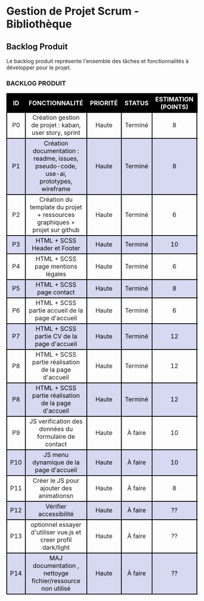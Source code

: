 # **Gestion de Projet Scrum - Bibliothèque**

## **Backlog Produit**

Le backlog produit représente l'ensemble des tâches et fonctionnalités à
développer pour le projet.

<!-- STYLE -->
<style>    
    th, tr, td {border : 2px black solid;text-align:center;}  th{color:white; background-color: black } .titre{background-color: #413f3f} tr:nth-child(odd) {background-color: #d7d9f2;color:black} 
</style>




<!-- BACKLOG PRODUIT  -->

### BACKLOG PRODUIT
<table> 
    <tr>
        <th> ID </th>
        <th> FONCTIONNALITÉ </th>
        <th> PRIORITÉ </th>
        <th> STATUS </th>
        <th> ESTIMATION (POINTS) </th>
        <th> RESPONSABLE </th>
    </tr>
    <tr>
        <td>P0</td><!-- ID -->
        <td>Création gestion de projet : kaban, user story, sprint</td><!-- FONCTIONNALITÉ -->
        <td>Haute</td><!-- PRIORITÉ -->
        <td>Terminé</td><!-- STATUS -->
        <td>8</td><!-- ESTIMATION (POINTS) -->
        <td>I.K</td><!-- RESPONSABLE -->
    </tr>
    <tr>
        <td>P1</td><!-- ID -->
        <td>Création documentation : readme, issues, pseudo-code, use-ai, prototypes, wireframe</td><!-- FONCTIONNALITÉ -->
        <td>Haute</td><!-- PRIORITÉ -->
        <td>Terminé</td><!-- STATUS -->
        <td>8</td><!-- ESTIMATION (POINTS) -->
        <td>I.K</td><!-- RESPONSABLE -->
    </tr>
    <tr>
        <td>P2</td><!-- ID -->
        <td>Création du template du projet + ressources graphiques + projet sur github</td><!-- FONCTIONNALITÉ -->
        <td>Haute</td><!-- PRIORITÉ -->
        <td>Terminé</td><!-- STATUS -->
        <td>6</td><!-- ESTIMATION (POINTS) -->
        <td>I.K</td><!-- RESPONSABLE -->
    </tr>
    <tr>
        <td>P3</td><!-- ID -->
        <td>HTML + SCSS Header et Footer</td><!-- FONCTIONNALITÉ -->
        <td>Haute</td><!-- PRIORITÉ -->
        <td>Terminé</td><!-- STATUS -->
        <td>10</td><!-- ESTIMATION (POINTS) -->
        <td>I.K</td><!-- RESPONSABLE -->
    </tr>
    <tr>
        <td>P4</td><!-- ID -->
        <td>HTML + SCSS page mentions légales</td><!-- FONCTIONNALITÉ -->
        <td>Haute</td><!-- PRIORITÉ -->
        <td>Terminé</td><!-- STATUS -->
        <td>6</td><!-- ESTIMATION (POINTS) -->
        <td>I.K</td><!-- RESPONSABLE -->
    </tr>
    <tr>
        <td>P5</td><!-- ID -->
        <td>HTML + SCSS page contact</td><!-- FONCTIONNALITÉ -->
        <td>Haute</td><!-- PRIORITÉ -->
        <td>Terminé</td><!-- STATUS -->
        <td>8</td><!-- ESTIMATION (POINTS) -->
        <td>I.K</td><!-- RESPONSABLE -->
    </tr>
    <tr>
        <td>P6</td><!-- ID -->
        <td>HTML + SCSS partie accueil de la page d'accueil</td><!-- FONCTIONNALITÉ -->
        <td>Haute</td><!-- PRIORITÉ -->
        <td>Terminé</td><!-- STATUS -->
        <td>6</td><!-- ESTIMATION (POINTS) -->
        <td>I.K</td><!-- RESPONSABLE -->
    </tr>
    <tr>
        <td>P7</td><!-- ID -->
        <td>HTML + SCSS partie CV de la page d'accueil</td><!-- FONCTIONNALITÉ -->
        <td>Haute</td><!-- PRIORITÉ -->
        <td>Terminé</td><!-- STATUS -->
        <td>12</td><!-- ESTIMATION (POINTS) -->
        <td>I.K</td><!-- RESPONSABLE -->
    </tr>
    <tr>
        <td>P8</td><!-- ID -->
        <td>HTML + SCSS partie réalisation de la page d'accueil</td><!-- FONCTIONNALITÉ -->
        <td>Haute</td><!-- PRIORITÉ -->
        <td>Terminé</td><!-- STATUS -->
        <td>12</td><!-- ESTIMATION (POINTS) -->
        <td>I.K</td><!-- RESPONSABLE -->
    </tr>
    <tr>
        <td>P8</td><!-- ID -->
        <td>HTML + SCSS partie réalisation de la page d'accueil</td><!-- FONCTIONNALITÉ -->
        <td>Haute</td><!-- PRIORITÉ -->
        <td>Terminé</td><!-- STATUS -->
        <td>12</td><!-- ESTIMATION (POINTS) -->
        <td>I.K</td><!-- RESPONSABLE -->
    </tr>
    <tr>
        <td>P9</td><!-- ID -->
        <td>JS verification des données du formulaire de contact</td><!-- FONCTIONNALITÉ -->
        <td>Haute</td><!-- PRIORITÉ -->
        <td>À faire</td><!-- STATUS -->
        <td>10</td><!-- ESTIMATION (POINTS) -->
        <td>I.K</td><!-- RESPONSABLE -->
    </tr>
    <tr>
        <td>P10</td><!-- ID -->
        <td>JS menu dynamique de la page d'accueil</td><!-- FONCTIONNALITÉ -->
        <td>Haute</td><!-- PRIORITÉ -->
        <td>À faire</td><!-- STATUS -->
        <td>10</td><!-- ESTIMATION (POINTS) -->
        <td>I.K</td><!-- RESPONSABLE -->
    </tr>
    <tr>
        <td>P11</td><!-- ID -->
        <td>Créer le JS pour ajouter des animationsn </td><!-- FONCTIONNALITÉ -->
        <td>Haute</td><!-- PRIORITÉ -->
        <td>À faire</td><!-- STATUS -->
        <td>8</td><!-- ESTIMATION (POINTS) -->
        <td>I.K</td><!-- RESPONSABLE -->
    </tr>
    <tr>
        <td>P12</td><!-- ID -->
        <td>Vérifier accessibilité</td><!-- FONCTIONNALITÉ -->
        <td>Haute</td><!-- PRIORITÉ -->
        <td>À faire</td><!-- STATUS -->
        <td>??</td><!-- ESTIMATION (POINTS) -->
        <td>I.K</td><!-- RESPONSABLE -->
    </tr>
    <tr>
        <td>P13</td><!-- ID -->
        <td>optionnel essayer d'utiliser vue.js et creer profil dark/light</td><!-- FONCTIONNALITÉ -->
        <td>Haute</td><!-- PRIORITÉ -->
        <td>À faire</td><!-- STATUS -->
        <td>??</td><!-- ESTIMATION (POINTS) -->
        <td>I.K</td><!-- RESPONSABLE -->
    </tr>
    <tr>
        <td>P14</td><!-- ID -->
        <td>MAJ documentation , nettoyge fichier/ressource non utilisé</td><!-- FONCTIONNALITÉ -->
        <td>Haute</td><!-- PRIORITÉ -->
        <td>À faire</td><!-- STATUS -->
        <td>??</td><!-- ESTIMATION (POINTS) -->
        <td>I.K</td><!-- RESPONSABLE -->
    </tr>

</table>